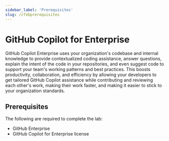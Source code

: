 ```yaml
---
sidebar_label: 'Prerequisites'
slug: /cfebprerequisites
---
```


# GitHub Copilot for Enterprise

GitHub Copilot Enterprise uses your organization's codebase and internal knowledge to provide contextualized coding assistance, answer questions, explain the intent of the code in your repositories, and even suggest code to support your team's working patterns and best practices. This boosts productivity, collaboration, and efficiency by allowing your developers to get tailored GitHub Copilot assistance while contributing and reviewing each other's work, making their work faster, and making it easier to stick to your organization standards.

## Prerequisites

The following are required to complete the lab:

- GitHub Enterprise
- GitHub Copilot for Enterprise license
